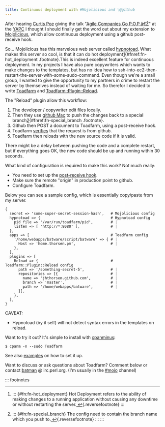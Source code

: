 ```yaml
---
title: Continuous deployment with #Mojolicious and \@github
---
```


After hearing [Curtis Poe](https://twitter.com/OvidPerl) giving the talk
"[Agile Companies Go P.O.P.â€Ž](http://act.yapc.eu/ye2013/talk/4817)" at
the [YAPC](http://act.yapc.eu/ye2013/) I thought I should finally get
the word out about my extension to
[Mojolicious](https://metacpan.org/release/Mojolicious), which allow
continuous deployment using a github post-receive hook.

So... Mojolicious has this marvelous web server called
[hypnotoad](https://metacpan.org/module/Mojo::Server::Hypnotoad). What
makes this server so cool, is that it can do hot
deployment[1](#fn:fn-hot_deployment){#fnref:fn-hot_deployment
.footnote}.This is indeed excellent feature for continuous deployment.
In my projects I have also pure copywriters which wants to make changes
to the templates, but has no idea how to
ssh-into-ec2-then-restart-the-server-with-some-sudo-command. Even though
we're a small group, I wanted to give the opportunity to my partners in
crime to restart the server by themselves instead of waiting for me. So
therefor I decided to write
[Toadfarm](https://metacpan.org/module/Toadfarm) and
[Toadfarm::Plugin::Reload](https://metacpan.org/module/Toadfarm::Plugin::Reload).

The "Reload" plugin allow this workflow:

1.  The developer / copywriter edit files locally.
2.  Then they use [github Mac](https://mac.github.com) to push the
    changes back to a special
    branch[2](#fn:fn-special_branch){#fnref:fn-special_branch
    .footnote}.
3.  Github then POST a document to Toadfarm, using a post-receive hook.
4.  Toadfarm
    [verifies](https://metacpan.org/source/JHTHORSEN/Toadfarm-0.12/lib/Toadfarm/Plugin/Reload.pm#L196)
    that the request is from github.
5.  Toadfarm then reloads with the new source code if it is valid.

There might be a delay between pushing the code and a complete restart,
but if everything goes OK, the new code should be up and running within
30 seconds.

What kind of configuration is required to make this work? Not much
really:

-   You need to set up the [post-receive
    hook](https://help.github.com/articles/post-receive-hooks).
-   Make sure the remote "origin" in production point to github.
-   Configure Toadfarm.

Below you can see a sample config, which is essentially copy/paste from
my server.

    {
      secret => 'some-super-secret-session-hash',   # Mojolicious config
      hypnotoad => {                                # Hypnotoad config
        pid_file => '/var/run/toadfarm/pid',        # |
        listen => [ 'http://*:8080' ],              # |
      },
      apps => [                                     # Toadfarm config
        '/home/webapps/batware/script/batware' => { # |
          Host => 'home.thorsen.pm',                # |
        },
      ],
      plugins => [
        Reload => {                                 # Toadfarm::Plugin::Reload config
          path => '/something-secret-5',            # |
          repositories => [{                        # |
            name => 'jhthorsen.github.com',         # |
            branch => 'master',                     # |
            path => '/home/webapps/batware',        # |
          }],
        },
      ],
    }

CAVEAT:

-   Hypnotoad (by it self) will not detect syntax errors in the
    templates on reload.

Want to try it out? It's simple to install with
[cpanminus](http://cpanmin.us):

    $ cpanm -n --sudo Toadfarm

See also
[examples](https://github.com/jhthorsen/toadfarm/tree/master/etc/) on
how to set it up.

Want to discuss or ask questions about Toadfarm? Comment below or
contact [batman](irc://irc.perl.org/batman) @ irc.perl.org. (I'm usually
in the [#mojo](http://irclog.perlgeek.de/mojo/2013-08-13) channel)

::: footnotes

------------------------------------------------------------------------

1.  ::: {#fn:fn-hot_deployment}
    Hot Deployment refers to the ability of making changes to a running
    application without causing any downtime or without restarting the
    server.[ ↩](#fnref:fn-hot_deployment){.reversefootnote}
    :::

2.  ::: {#fn:fn-special_branch}
    The config need to contain the branch name which you push
    to.[ ↩](#fnref:fn-special_branch){.reversefootnote}
    :::
:::
